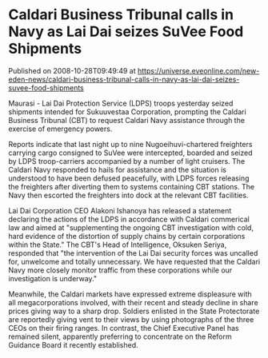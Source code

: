 # Caldari Business Tribunal calls in Navy as Lai Dai seizes SuVee Food Shipments
Published on 2008-10-28T09:49:49 at https://universe.eveonline.com/new-eden-news/caldari-business-tribunal-calls-in-navy-as-lai-dai-seizes-suvee-food-shipments

Maurasi - Lai Dai Protection Service (LDPS) troops yesterday seized shipments intended for Sukuuvestaa Corporation, prompting the Caldari Business Tribunal (CBT) to request Caldari Navy assistance through the exercise of emergency powers.

Reports indicate that last night up to nine Nugoeihuvi-chartered freighters carrying cargo consigned to SuVee were intercepted, boarded and seized by LDPS troop-carriers accompanied by a number of light cruisers. The Caldari Navy responded to hails for assistance and the situation is understood to have been defused peacefully, with LDPS forces releasing the freighters after diverting them to systems containing CBT stations. The Navy then escorted the freighters into dock at the relevant CBT facilities.

Lai Dai Corporation CEO Alakoni Ishanoya has released a statement declaring the actions of the LDPS in accordance with Caldari commerical law and aimed at "supplementing the ongoing CBT investigation with cold, hard evidence of the distortion of supply chains by certain corporations within the State." The CBT's Head of Intelligence, Oksuken Seriya, responded that "the intervention of the Lai Dai security forces was uncalled for, unwelcome and totally unnecessary. We have requested that the Caldari Navy more closely monitor traffic from these corporations while our investigation is underway."

Meanwhile, the Caldari markets have expressed extreme displeasure with all megacorporations involved, with their recent and steady decline in share prices giving way to a sharp drop. Soldiers enlisted in the State Protectorate are reportedly giving vent to their views by using photographs of the three CEOs on their firing ranges. In contrast, the Chief Executive Panel has remained silent, apparently preferring to concentrate on the Reform Guidance Board it recently established.
